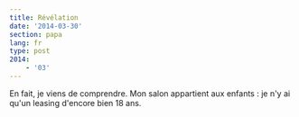```yaml
---
title: Révélation
date: '2014-03-30'
section: papa
lang: fr
type: post
2014:
    - '03'
---
```


En fait, je viens de comprendre. Mon salon appartient aux enfants : je n'y ai qu'un leasing d'encore bien 18 ans.
